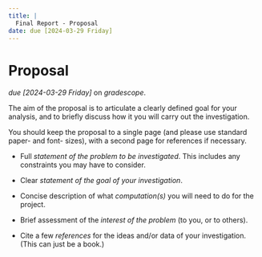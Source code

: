 ```yaml
---
title: |
  Final Report - Proposal
date: due [2024-03-29 Friday]
---
```


# Proposal 

*due [2024-03-29 Friday]* on *gradescope*.

The aim of the proposal is to articulate a clearly defined goal for
your analysis, and to briefly discuss how it you will carry out the
investigation. 

You should keep the proposal to a single page (and please use standard
paper- and font- sizes), with a second page for references if necessary.

-  Full *statement of the problem to be investigated*. This includes any
   constraints you may have to consider.
-  Clear *statement of the goal of your investigation*.
-  Concise description of what *computation(s)* you will need to do
   for the project.
-  Brief assessment of the *interest of the problem* (to you, or to
   others).

-  Cite a few *references* for the ideas and/or data of your
   investigation. (This can just be a book.)

